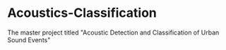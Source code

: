 # Acoustics-Classification
 The master project titled "Acoustic Detection and Classification of Urban Sound Events"
